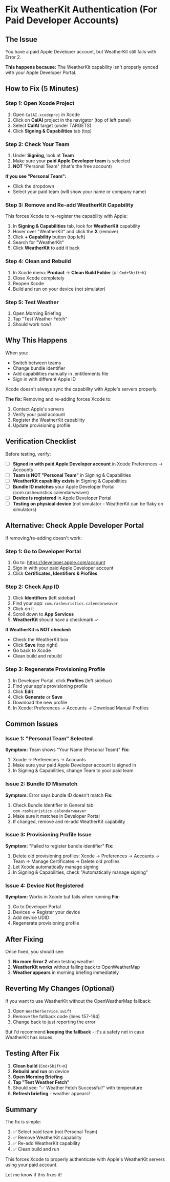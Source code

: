 # Fix WeatherKit Authentication (For Paid Developer Accounts)

## The Issue

You have a paid Apple Developer account, but WeatherKit still fails with Error 2.

**This happens because:** The WeatherKit capability isn't properly synced with your Apple Developer Portal.

## How to Fix (5 Minutes)

### Step 1: Open Xcode Project

1. Open `CalAI.xcodeproj` in Xcode
2. Click on **CalAI** project in the navigator (top of left panel)
3. Select **CalAI** target (under TARGETS)
4. Click **Signing & Capabilities** tab (top)

### Step 2: Check Your Team

1. Under **Signing**, look at **Team**
2. Make sure your **paid Apple Developer team** is selected
3. **NOT** "Personal Team" (that's the free account)

**If you see "Personal Team":**
- Click the dropdown
- Select your paid team (will show your name or company name)

### Step 3: Remove and Re-add WeatherKit Capability

This forces Xcode to re-register the capability with Apple:

1. In **Signing & Capabilities** tab, look for **WeatherKit** capability
2. Hover over "WeatherKit" and click the **X** (remove)
3. Click **+ Capability** button (top left)
4. Search for "WeatherKit"
5. Click **WeatherKit** to add it back

### Step 4: Clean and Rebuild

1. In Xcode menu: **Product** → **Clean Build Folder** (or `Cmd+Shift+K`)
2. Close Xcode completely
3. Reopen Xcode
4. Build and run on your device (not simulator)

### Step 5: Test Weather

1. Open Morning Briefing
2. Tap "Test Weather Fetch"
3. Should work now!

## Why This Happens

When you:
- Switch between teams
- Change bundle identifier
- Add capabilities manually in .entitlements file
- Sign in with different Apple ID

Xcode doesn't always sync the capability with Apple's servers properly.

**The fix:** Removing and re-adding forces Xcode to:
1. Contact Apple's servers
2. Verify your paid account
3. Register the WeatherKit capability
4. Update provisioning profile

## Verification Checklist

Before testing, verify:

- [ ] **Signed in with paid Apple Developer account** in Xcode Preferences → Accounts
- [ ] **Team is NOT "Personal Team"** in Signing & Capabilities
- [ ] **WeatherKit capability exists** in Signing & Capabilities
- [ ] **Bundle ID matches** your Apple Developer Portal (com.rasheuristics.calendarweaver)
- [ ] **Device is registered** in Apple Developer Portal
- [ ] **Testing on physical device** (not simulator - WeatherKit can be flaky on simulators)

## Alternative: Check Apple Developer Portal

If removing/re-adding doesn't work:

### Step 1: Go to Developer Portal
1. Go to: https://developer.apple.com/account
2. Sign in with your paid Apple Developer account
3. Click **Certificates, Identifiers & Profiles**

### Step 2: Check App ID
1. Click **Identifiers** (left sidebar)
2. Find your app: `com.rasheuristics.calendarweaver`
3. Click on it
4. Scroll down to **App Services**
5. **WeatherKit** should have a checkmark ✓

**If WeatherKit is NOT checked:**
- Check the WeatherKit box
- Click **Save** (top right)
- Go back to Xcode
- Clean build and rebuild

### Step 3: Regenerate Provisioning Profile
1. In Developer Portal, click **Profiles** (left sidebar)
2. Find your app's provisioning profile
3. Click **Edit**
4. Click **Generate** or **Save**
5. Download the new profile
6. In Xcode: Preferences → Accounts → Download Manual Profiles

## Common Issues

### Issue 1: "Personal Team" Selected
**Symptom:** Team shows "Your Name (Personal Team)"
**Fix:**
1. Xcode → Preferences → Accounts
2. Make sure your paid Apple Developer account is signed in
3. In Signing & Capabilities, change Team to your paid team

### Issue 2: Bundle ID Mismatch
**Symptom:** Error says bundle ID doesn't match
**Fix:**
1. Check Bundle Identifier in General tab: `com.rasheuristics.calendarweaver`
2. Make sure it matches in Developer Portal
3. If changed, remove and re-add WeatherKit capability

### Issue 3: Provisioning Profile Issue
**Symptom:** "Failed to register bundle identifier"
**Fix:**
1. Delete old provisioning profiles: Xcode → Preferences → Accounts → Team → Manage Certificates → Delete old profiles
2. Let Xcode automatically manage signing
3. In Signing & Capabilities, check "Automatically manage signing"

### Issue 4: Device Not Registered
**Symptom:** Works in Xcode but fails when running
**Fix:**
1. Go to Developer Portal
2. Devices → Register your device
3. Add device UDID
4. Regenerate provisioning profile

## After Fixing

Once fixed, you should see:

1. **No more Error 2** when testing weather
2. **WeatherKit works** without falling back to OpenWeatherMap
3. **Weather appears** in morning briefing immediately

## Reverting My Changes (Optional)

If you want to use WeatherKit without the OpenWeatherMap fallback:

1. Open `WeatherService.swift`
2. Remove the fallback code (lines 157-164)
3. Change back to just reporting the error

But I'd recommend **keeping the fallback** - it's a safety net in case WeatherKit has issues.

## Testing After Fix

1. **Clean build** (`Cmd+Shift+K`)
2. **Rebuild and run** on device
3. **Open Morning Briefing**
4. **Tap "Test Weather Fetch"**
5. Should see: "✅ Weather Fetch Successful!" with temperature
6. **Refresh briefing** - weather appears!

## Summary

The fix is simple:
1. ✅ Select paid team (not Personal Team)
2. ✅ Remove WeatherKit capability
3. ✅ Re-add WeatherKit capability
4. ✅ Clean build and run

This forces Xcode to properly authenticate with Apple's WeatherKit servers using your paid account.

Let me know if this fixes it!
